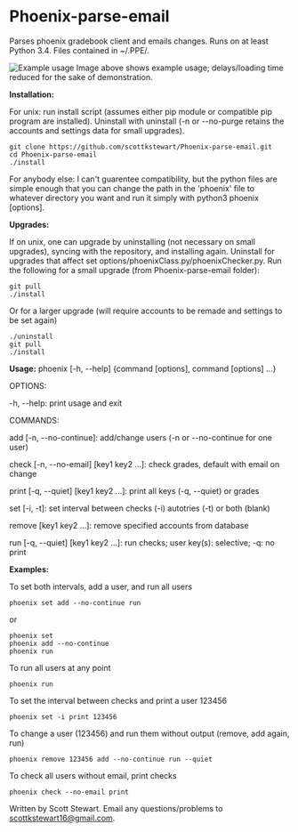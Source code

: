 # Phoenix-parse-email
Parses phoenix gradebook client and emails changes. Runs on at least Python 3.4. Files contained in ~/.PPE/.

![Example usage](http://i.imgur.com/TASMgCp.gif)
Image above shows example usage; delays/loading time reduced for the sake of demonstration.



**Installation:**

For unix: run install script (assumes either pip module or compatible pip program are installed). Uninstall with uninstall (-n or --no-purge retains the accounts and settings data for small upgrades).
```
git clone https://github.com/scottkstewart/Phoenix-parse-email.git
cd Phoenix-parse-email
./install
```

For anybody else: I can't guarentee compatibility, but the python files are simple enough that you can change the path in the 'phoenix' file to whatever directory you want and run it simply with python3 phoenix [options]. 



**Upgrades:**

If on unix, one can upgrade by uninstalling (not necessary on small upgrades), syncing with the repository, and installing again. Uninstall for upgrades that affect set options/phoenixClass.py/phoenixChecker.py. Run the following for a small upgrade (from Phoenix-parse-email folder):
```
git pull
./install
```
Or for a larger upgrade (will require accounts to be remade and settings to be set again)
```
./uninstall
git pull
./install
```


**Usage:**
phoenix [-h, --help] {command [options], command [options] ...}

OPTIONS:

-h, --help: print usage and exit


COMMANDS:

add [-n, --no-continue]: add/change users (-n or --no-continue for one user)

check [-n, --no-email] [key1 key2 ...]: check grades, default with email on change

print [-q, --quiet] [key1 key2 ...]: print all keys (-q, --quiet) or grades

set [-i, -t]: set interval between checks (-i) autotries (-t) or both (blank)

remove [key1 key2 ...]: remove specified accounts from database

run [-q, --quiet] [key1 key2 ...]: run checks; user key(s): selective; -q: no print



**Examples:**

To set both intervals, add a user, and run all users
```
phoenix set add --no-continue run
```
or
```
phoenix set
phoenix add --no-continue
phoenix run
```

To run all users at any point
```
phoenix run
```

To set the interval between checks and print a user 123456
```
phoenix set -i print 123456
```

To change a user (123456)  and run them without output (remove, add again, run)
```
phoenix remove 123456 add --no-continue run --quiet
```

To check all users without email, print checks
```
phoenix check --no-email print
```



Written by Scott Stewart. Email any questions/problems to scottkstewart16@gmail.com.
